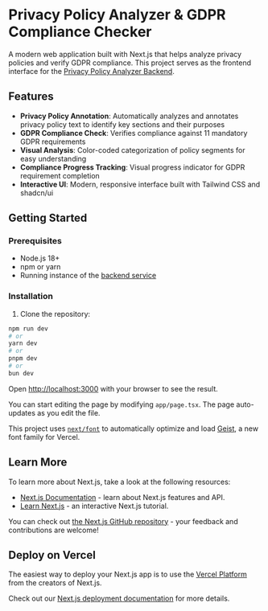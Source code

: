 # Privacy Policy Analyzer & GDPR Compliance Checker

A modern web application built with Next.js that helps analyze privacy policies and verify GDPR compliance. This project serves as the frontend interface for the [Privacy Policy Analyzer Backend](https://github.com/JeffinWithYa/policy-analyzer).

## Features

- **Privacy Policy Annotation**: Automatically analyzes and annotates privacy policy text to identify key sections and their purposes
- **GDPR Compliance Check**: Verifies compliance against 11 mandatory GDPR requirements
- **Visual Analysis**: Color-coded categorization of policy segments for easy understanding
- **Compliance Progress Tracking**: Visual progress indicator for GDPR requirement completion
- **Interactive UI**: Modern, responsive interface built with Tailwind CSS and shadcn/ui

## Getting Started

### Prerequisites

- Node.js 18+ 
- npm or yarn
- Running instance of the [backend service](https://github.com/JeffinWithYa/policy-analyzer)

### Installation

1. Clone the repository:

```bash
npm run dev
# or
yarn dev
# or
pnpm dev
# or
bun dev
```

Open [http://localhost:3000](http://localhost:3000) with your browser to see the result.

You can start editing the page by modifying `app/page.tsx`. The page auto-updates as you edit the file.

This project uses [`next/font`](https://nextjs.org/docs/app/building-your-application/optimizing/fonts) to automatically optimize and load [Geist](https://vercel.com/font), a new font family for Vercel.

## Learn More

To learn more about Next.js, take a look at the following resources:

- [Next.js Documentation](https://nextjs.org/docs) - learn about Next.js features and API.
- [Learn Next.js](https://nextjs.org/learn) - an interactive Next.js tutorial.

You can check out [the Next.js GitHub repository](https://github.com/vercel/next.js) - your feedback and contributions are welcome!

## Deploy on Vercel

The easiest way to deploy your Next.js app is to use the [Vercel Platform](https://vercel.com/new?utm_medium=default-template&filter=next.js&utm_source=create-next-app&utm_campaign=create-next-app-readme) from the creators of Next.js.

Check out our [Next.js deployment documentation](https://nextjs.org/docs/app/building-your-application/deploying) for more details.
